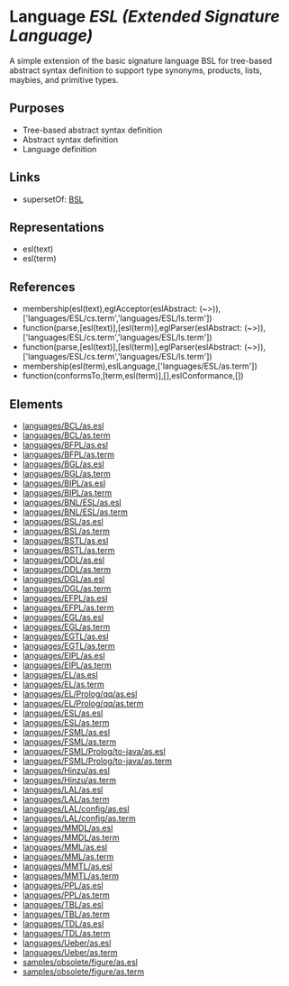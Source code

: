 # Language _ESL (Extended Signature Language)_
A simple extension of the basic signature language BSL for tree-based abstract syntax definition to support type synonyms, products, lists, maybies, and primitive types.

## Purposes
* Tree-based abstract syntax definition
* Abstract syntax definition
* Language definition

## Links
* supersetOf: [BSL](http://softlang.github.io/yas/languages/BSL.html)

## Representations
* esl(text)
* esl(term)

## References
* membership(esl(text),eglAcceptor(eslAbstract: (~>)),['languages/ESL/cs.term','languages/ESL/ls.term'])
* function(parse,[esl(text)],[esl(term)],eglParser(eslAbstract: (~>)),['languages/ESL/cs.term','languages/ESL/ls.term'])
* function(parse,[esl(text)],[esl(term)],eglParser(eslAbstract: (~>)),['languages/ESL/cs.term','languages/ESL/ls.term'])
* membership(esl(term),eslLanguage,['languages/ESL/as.term'])
* function(conformsTo,[term,esl(term)],[],eslConformance,[])

## Elements
* [languages/BCL/as.esl](../../languages/BCL/as.esl)
* [languages/BCL/as.term](../../languages/BCL/as.term)
* [languages/BFPL/as.esl](../../languages/BFPL/as.esl)
* [languages/BFPL/as.term](../../languages/BFPL/as.term)
* [languages/BGL/as.esl](../../languages/BGL/as.esl)
* [languages/BGL/as.term](../../languages/BGL/as.term)
* [languages/BIPL/as.esl](../../languages/BIPL/as.esl)
* [languages/BIPL/as.term](../../languages/BIPL/as.term)
* [languages/BNL/ESL/as.esl](../../languages/BNL/ESL/as.esl)
* [languages/BNL/ESL/as.term](../../languages/BNL/ESL/as.term)
* [languages/BSL/as.esl](../../languages/BSL/as.esl)
* [languages/BSL/as.term](../../languages/BSL/as.term)
* [languages/BSTL/as.esl](../../languages/BSTL/as.esl)
* [languages/BSTL/as.term](../../languages/BSTL/as.term)
* [languages/DDL/as.esl](../../languages/DDL/as.esl)
* [languages/DDL/as.term](../../languages/DDL/as.term)
* [languages/DGL/as.esl](../../languages/DGL/as.esl)
* [languages/DGL/as.term](../../languages/DGL/as.term)
* [languages/EFPL/as.esl](../../languages/EFPL/as.esl)
* [languages/EFPL/as.term](../../languages/EFPL/as.term)
* [languages/EGL/as.esl](../../languages/EGL/as.esl)
* [languages/EGL/as.term](../../languages/EGL/as.term)
* [languages/EGTL/as.esl](../../languages/EGTL/as.esl)
* [languages/EGTL/as.term](../../languages/EGTL/as.term)
* [languages/EIPL/as.esl](../../languages/EIPL/as.esl)
* [languages/EIPL/as.term](../../languages/EIPL/as.term)
* [languages/EL/as.esl](../../languages/EL/as.esl)
* [languages/EL/as.term](../../languages/EL/as.term)
* [languages/EL/Prolog/qq/as.esl](../../languages/EL/Prolog/qq/as.esl)
* [languages/EL/Prolog/qq/as.term](../../languages/EL/Prolog/qq/as.term)
* [languages/ESL/as.esl](../../languages/ESL/as.esl)
* [languages/ESL/as.term](../../languages/ESL/as.term)
* [languages/FSML/as.esl](../../languages/FSML/as.esl)
* [languages/FSML/as.term](../../languages/FSML/as.term)
* [languages/FSML/Prolog/to-java/as.esl](../../languages/FSML/Prolog/to-java/as.esl)
* [languages/FSML/Prolog/to-java/as.term](../../languages/FSML/Prolog/to-java/as.term)
* [languages/Hinzu/as.esl](../../languages/Hinzu/as.esl)
* [languages/Hinzu/as.term](../../languages/Hinzu/as.term)
* [languages/LAL/as.esl](../../languages/LAL/as.esl)
* [languages/LAL/as.term](../../languages/LAL/as.term)
* [languages/LAL/config/as.esl](../../languages/LAL/config/as.esl)
* [languages/LAL/config/as.term](../../languages/LAL/config/as.term)
* [languages/MMDL/as.esl](../../languages/MMDL/as.esl)
* [languages/MMDL/as.term](../../languages/MMDL/as.term)
* [languages/MML/as.esl](../../languages/MML/as.esl)
* [languages/MML/as.term](../../languages/MML/as.term)
* [languages/MMTL/as.esl](../../languages/MMTL/as.esl)
* [languages/MMTL/as.term](../../languages/MMTL/as.term)
* [languages/PPL/as.esl](../../languages/PPL/as.esl)
* [languages/PPL/as.term](../../languages/PPL/as.term)
* [languages/TBL/as.esl](../../languages/TBL/as.esl)
* [languages/TBL/as.term](../../languages/TBL/as.term)
* [languages/TDL/as.esl](../../languages/TDL/as.esl)
* [languages/TDL/as.term](../../languages/TDL/as.term)
* [languages/Ueber/as.esl](../../languages/Ueber/as.esl)
* [languages/Ueber/as.term](../../languages/Ueber/as.term)
* [samples/obsolete/figure/as.esl](../../samples/obsolete/figure/as.esl)
* [samples/obsolete/figure/as.term](../../samples/obsolete/figure/as.term)
